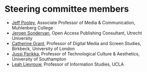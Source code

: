 # Steering committee members

* [Jeff Pooley](https://jeffpooley.com), Associate Professor of Media & Communication, Muhlenberg College
* [Jeroen Sondervan](https://www.uu.nl/staff/JSondervan), Open Access Publishing Consultant, Utrecht University
* [Catherine Grant](https://catherinegrant.org/), Professor of Digital Media and Screen Studies, Birkbeck, University of London
* [Jussi Parikka](https://jussiparikka.net/), Professor of Technological Culture & Aesthetics, University of Southampton
* [Leah Lievrouw](http://www.tft.ucla.edu/2011/09/faculty-leah-lievrouw/), Professor of Information Studies, UCLA